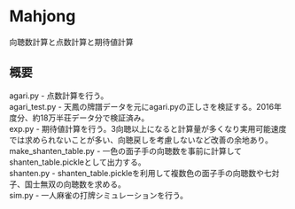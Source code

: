 # Mahjong
向聴数計算と点数計算と期待値計算

## 概要
agari.py - 点数計算を行う。<br>
agari_test.py - 天鳳の牌譜データを元にagari.pyの正しさを検証する。2016年度分、約18万半荘データ分で検証済み。<br>
exp.py - 期待値計算を行う。3向聴以上になると計算量が多くなり実用可能速度では求められないことが多い、向聴戻しを考慮しないなど改善の余地あり。<br>
make_shanten_table.py - 一色の面子手の向聴数を事前に計算してshanten_table.pickleとして出力する。<br>
shanten.py - shanten_table.pickleを利用して複数色の面子手の向聴数や七対子、国士無双の向聴数を求める。<br>
sim.py - 一人麻雀の打牌シミュレーションを行う。<br>
